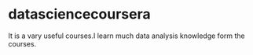 # datasciencecoursera
It is a vary useful courses.I learn much data analysis knowledge form the courses.
